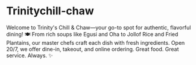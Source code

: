 # Trinitychill-chaw
Welcome to Trinity's Chill &amp; Chaw—your go-to spot for authentic, flavorful dining! 🍽️ From rich soups like Egusi and Oha to Jollof Rice and Fried Plantains, our master chefs craft each dish with fresh ingredients. Open 20/7, we offer dine-in, takeout, and online ordering. Great food. Great service. Always. ✨
